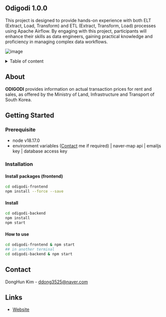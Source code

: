 ## Odigodi 1.0.0

This project is designed to provide hands-on experience with both ELT (Extract, Load, Transform) and ETL (Extract, Transform, Load) processes using Apache Airflow. By engaging with this project, participants will enhance their skills as data engineers, gaining practical knowledge and proficiency in managing complex data workflows.

![image](https://github.com/ampersandor/odigodi/assets/57800485/a7c8676e-e79f-4723-8e25-5ad4b5468eb0)


<details>
    <summary>Table of content</summary>

- [About](#about)
- [Getting-Started](#getting-started)
    - [Prerequisite](#prerequisite)
    - [Installation](#installation)
- [License](#license)
- [Contact](#contact)
- [Links](#links)    
</details>

## About

**ODIGODI** provides information on actual transaction prices for rent and sales, as offered by the Ministry of Land, Infrastructure and Transport of South Korea.


## Getting Started
### Prerequisite
* node v18.17.0
* environment variables ([Contact](#contact) me if required) | naver-map api | emailjs key | database access key

### Installation

#### Install packages (frontend)
```bash
cd odigodi-frontend
npm install --force --save
```
#### Install
```bash
cd odigodi-backend
npm install
npm start
```

#### How to use
```bash
cd odigodi-frontend & npm start
## in another terminal
cd odigodi-backend & npm start
```

## Contact

DongHun Kim - <ddong3525@naver.com>

## Links

* [Website](https://odigodi.com)
